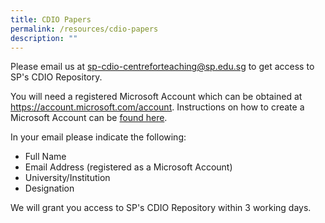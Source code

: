 ```yaml
---
title: CDIO Papers
permalink: /resources/cdio-papers
description: ""
---
```

Please email us at sp-cdio-centreforteaching@sp.edu.sg to get access to SP's CDIO Repository.

You will need a registered Microsoft Account which can be obtained at https://account.microsoft.com/account. Instructions on how to create a Microsoft Account can be [found here](https://support.microsoft.com/en-us/account-billing/how-to-create-a-new-microsoft-account-a84675c3-3e9e-17cf-2911-3d56b15c0aaf).

In your email please indicate the following:

* Full Name
* Email Address (registered as a Microsoft Account)
* University/Institution
* Designation

We will grant you access to SP's CDIO Repository within 3 working days.
